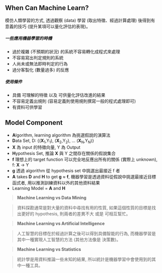 ## When Can Machine Learn?

模仿人類學習的方式, 透過觀察 (data) 學習 (取出特徵、經過計算處理) 後得到有意義的技巧 (提升某項可以量化評估的表現)。

##### 一些應用機器學習的時機
* 過於複雜 (不預期的狀況) 的系統不容易轉化成程式來處理
* 不容易寫出判定規則的系統
* 人尚未或無法即時判定的行為
* 過分客製化 (數量過多) 的反應

##### 使用條件
* 具備 可理解的特徵 以及 可供量化評估改進的結果
* 不容易定義出規則 (容易定義則使用規則撰寫一般的程式處理即可)
* 有資料可供學習

## Model Component
* **A**lgorithm, learning algorithm 為挑選假說的演算法
* **D**ata Set, D: {(**X**<sub>1</sub>,Y<sub>1</sub>), (**X**<sub>2</sub>,Y<sub>2</sub>), ... (**X**<sub>N</sub>,Y<sub>N</sub>)}
* **X** 為 input 的特徵向量, Y 為 Output
* **H**ypothesis Set, 推論 **X** 與 Y 之間存在關係的假說集合
* **f** 理想上的 target function 可以完全地反應出所有的關係 (實際上 unknown), f: **X** → Y
* **g** 透過 algorithm 從 hypothesis set 中挑選出最接近 f 者
* **A** takes **D** and **H** to get **g** ≈ **f**, 機器學習是透過資料從假說中挑選最接近目標函式者, 用以推測訓練資料以外的其他資料結果
* Learning Model = **A** and **H**

> **Machine Learning vs Data Mining**

> 資料探勘通常是對大量的資料中尋找有用的性質, 如果這個性質的目標是找出更好的 hypothesis, 則兩者的差異不大 或是 可相互幫忙。

> **Machine Learning vs Artificial Intelligence**

> 人工智慧的目標在於經過計算之後可以得到具備智能的行為, 而機器學習是其中一種實現人工智慧的方法 (其他方法像是 決策數)。

> **Machine Learning vs Statistics**

> 統計學是用資料推論一些未知的結果, 所以統計是機器學習中會使用到的其中一種工具。